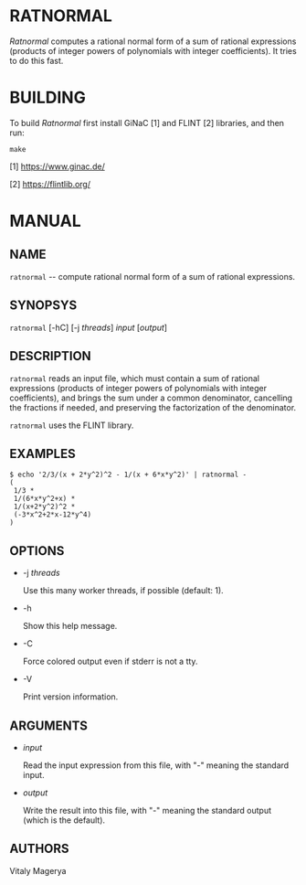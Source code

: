 # RATNORMAL

*Ratnormal* computes a rational normal form of a sum of rational
expressions (products of integer powers of polynomials with integer
coefficients). It tries to do this fast.

# BUILDING

To build *Ratnormal* first install GiNaC [1] and FLINT [2] libraries,
and then run:

    make

[1] https://www.ginac.de/

[2] https://flintlib.org/

# MANUAL

## NAME

`ratnormal` -- compute rational normal form of a sum of rational
expressions.

## SYNOPSYS

`ratnormal` [-hC] [-j *threads*] *input* [*output*]

## DESCRIPTION

`ratnormal` reads an input file, which must contain a sum of
rational expressions (products of integer powers of polynomials with
integer coefficients), and brings the sum under a common denominator,
cancelling the fractions if needed, and preserving the factorization
of the denominator.

`ratnormal` uses the FLINT library.

## EXAMPLES

    $ echo '2/3/(x + 2*y^2)^2 - 1/(x + 6*x*y^2)' | ratnormal -
    (
     1/3 *
     1/(6*x*y^2+x) *
     1/(x+2*y^2)^2 *
     (-3*x^2+2*x-12*y^4)
    )

## OPTIONS

* -j *threads*

  Use this many worker threads, if possible (default: 1).

* -h

  Show this help message.

* -C

  Force colored output even if stderr is not a tty.

* -V

  Print version information.

## ARGUMENTS

* *input*

  Read the input expression from this file, with "-"
  meaning the standard input.

* *output*

  Write the result into this file, with "-" meaning
  the standard output (which is the default).

## AUTHORS

Vitaly Magerya
